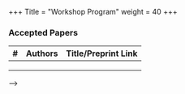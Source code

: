 +++
Title = "Workshop Program"
weight = 40
+++

<!---

## {{< param title >}}

Times are in Norway Time (GMT+2). Please [remember to convert to your timezone](https://www.worldtimeserver.com/current_time_in_NO.aspx).

| **Time**		 | **Title** 				              | **Who**	 			        |
|:--			 |:----------------------------|:--------------------|
| 9:00am		 | _Welcome_			                | MSR2P&S Organisers	 |
| 9:10am		 | Opening Keynote             | TBA		               |
| 10:00am		 | _Break_	                    | 						              |
| 10:30am		 | Session 1: TBA              | TBA                 |
| 11:00am		 | Session 2: TBA	             | TBA			              |
| 12:00pm		 | _Closing, End of MSR2P&S_	  | MSR2P&S Organisers	 |







### Keynote: TBA
 
Details on the keynote will be available at a later date.

<!---
{{< image-text src="image/speaker2024.jpg" class= "left" >}}{{< /image-text >}}

SPEAKER TBA
-->




### Accepted Papers

<!--- For speaker information, see [ESEC/FSE's Information](https://2023.esec-fse.org/attending/speaker-info). 
-->

| **#** | **Authors**                     | **Title/Preprint Link** |
| :--   | :--                             | :--                     |
|        |                                |                         |
|        |                                |                         |
|        |                                |                         |

-->
